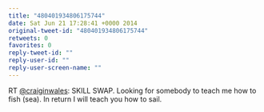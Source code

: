 ```yaml
---
title: "480401934806175744"
date: Sat Jun 21 17:28:41 +0000 2014
original-tweet-id: "480401934806175744"
retweets: 0
favorites: 0
reply-tweet-id: ""
reply-user-id: ""
reply-user-screen-name: ""
---
```

RT <a href="https://twitter.com/craiginwales">@craiginwales</a>: SKILL SWAP. Looking for somebody to teach me how to fish (sea). In return I will teach you how to sail.

